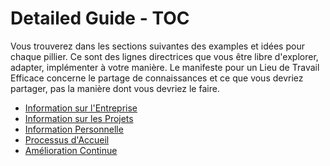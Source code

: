 # Detailed Guide - TOC

Vous trouverez dans les sections suivantes des examples et idées pour chaque pillier.
Ce sont des lignes directrices que vous être libre d'explorer, adapter, implémenter à votre manière.
Le manifeste pour un Lieu de Travail Efficace concerne le partage de connaissances et ce que vous devriez partager, pas la manière dont vous devriez le faire.

- [Information sur l'Entreprise](/docs/fr/company-information.md)
- [Information sur les Projets](/docs/fr/project-information.md)
- [Information Personnelle](/docs/fr/personal-information.md)
- [Processus d'Accueil](/docs/fr/welcome-process.md)
- [Amélioration Continue](/docs/fr/continuous-improvement.md)
